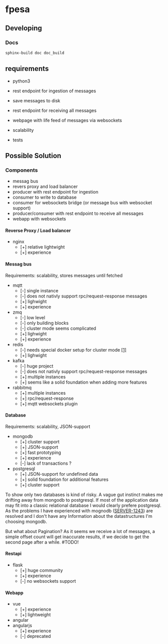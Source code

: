 # fpesa

## Developing

### Docs

```bash
sphinx-build doc doc_build
```

## requirements

* python3
* rest endpoint for ingestion of messages
* save messages to disk
* rest endpoint for receiving all messages
* webpage with life feed of messages via websockets

* scalability
* tests


## Possible Solution

### Components

* messag bus
* revers proxy and load balancer
* producer with rest endpoint for ingestion
* consumer to write to database
* consumer for websockets bridge (or message bus with websocket support)
* producer/consumer with rest endpoint to receive all messages
* webapp with websockets

#### Reverse Proxy / Load balancer

* nginx
    * [+] relative lightwight
    * [+] experience

#### Messag bus

Requirements: scalability, stores messages until fetched

* mqtt
    * [-] single instance
    * [-] does not nativly support rpc/request-response messages
    * [+] lighwight
    * [+] experience
* zmq
    * [-] low level
    * [-] only building blocks
    * [-] cluster mode seems complicated
    * [+] lighwight
    * [+] experience
* redis
    * [-] needs special docker setup for cluster mode
      [[1]](https://redis.io/topics/cluster-tutorial#redis-cluster-and-docker)
    * [+] lighwight
* kafka
    * [-] huge project
    * [-] does not nativly support rpc/request-response messages
    * [+] multiple instances
    * [+] seems like a solid foundation when adding more features
* rabbitmq
    * [+] multiple instances
    * [+] rpc/request-response
    * [+] mqtt websockets plugin


#### Database

Requirements: scalability, JSON-support

* mongodb
    * [+] cluster support
    * [+] JSON-support
    * [+] fast prototyping
    * [+] experience
    * [-] lack of transactions ?
* postgresql
    * [+] JSON-support for undefined data
    * [+] solid foundation for additional features
    * [+] cluster support

To show only two databases is kind of risky. A vague gut instinct makes me
drifting away from mongodb to postgresql. If most of the application data may
fit into a classic relational database I would clearly prefere postgresql. As
the problems I have experienced with mognodb
([SERVER-1243](https://jira.mongodb.org/browse/SERVER-1243)) are resolved and I
don't have any Information about the datastructures I'm choosing mongodb.

But what about Pagination? As it seems we receive a lot of messages, a simple
offset count will get inaccurate results, if we decide to get the second page
after a while. #TODO!

#### Restapi

* flask
    * [+] huge community
    * [+] experience
    * [-] no websockets support

#### Webapp

* vue
    * [+] experience
    * [+] lightweight
* angular
* angularjs
    * [+] experience
    * [-] deprecated
